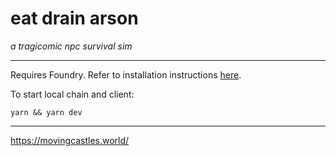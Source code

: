 # eat drain arson

_a tragicomic npc survival sim_

---

Requires Foundry. Refer to installation instructions [here](https://github.com/foundry-rs/foundry#installation).

To start local chain and client:

```
yarn && yarn dev
```

---

https://movingcastles.world/
